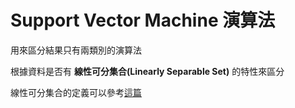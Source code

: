 # Support Vector Machine 演算法

用來區分結果只有兩類別的演算法

根據資料是否有 **線性可分集合(Linearly Separable Set)** 的特性來區分

線性可分集合的定義可以參考[這篇](https://taweihuang.hpd.io/2016/09/21/%E8%AE%80%E8%80%85%E6%8F%90%E5%95%8F%EF%BC%9A%E4%BB%80%E9%BA%BC%E6%98%AF%E6%94%AF%E6%8C%81%E5%90%91%E9%87%8F%E6%A9%9F-svm/)
